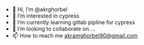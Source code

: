 - 👋 Hi, I’m @akrghorbel
- 👀 I’m interested in cypress 
- 🌱 I’m currently learning gitlab pipline for cypress
- 💞️ I’m looking to collaborate on ...
- 📫 How to reach me akramghorbel90@gmail.com

<!---
akrghorbel/akrghorbel is a ✨ special ✨ repository because its `README.md` (this file) appears on your GitHub profile.
You can click the Preview link to take a look at your changes.
--->
